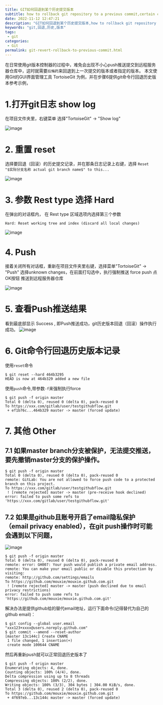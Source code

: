 ```yaml
---
title: GIT如何回退到某个历史提交版本
subtitle: how to rollback git repository to a previous commit,certain commit,specify commit
date: 2022-11-12 12:47:21
description: "GIT如何回退到某个历史提交版本,how to rollback git repository to a previous commit,certain commit,specify commit"
keywords: "git,回退,历史,版本"
tags: 
 - git
categories:
 - Git
permalink: git-revert-rollback-to-previous-commit.html
---
```

在日常使用git版本控制器的过程中，难免会出现不小心push推送提交到远程服务器仓库中，这时就需要`后悔药`来回退到上一次提交的版本或者指定的版本。
本文使用Git的GUI界面管理工具 TortoiseGit 为例，并在步骤6提供git命令行回退历史版本参考示例，
# 1.打开git日志 show log
在项目文件夹里，右键菜单 选择"TortoiseGit" -> "Show log"

![image](https://raw.githubusercontent.com/mouxie/mouxie.github.com/images/git-revert-rollback-to-previous-commit/show%20git%20logs.png)

# 2. 重置 reset
选择要回退（回滚）的历史提交记录，并在那条日志记录上右键，选择 `Reset "$实际分支名称 actual git branch name$" to this...`

![image](https://raw.githubusercontent.com/mouxie/mouxie.github.com/images/git-revert-rollback-to-previous-commit/git%20reset.png)

# 3. 参数 Rest type 选择 Hard
在弹出的对话框内， 在 Rest type 区域选项内选择第三个参数 
<!-- more -->
```
Hard: Reset working tree and index (discard all local changes)
```
![image](https://raw.githubusercontent.com/mouxie/mouxie.github.com/images/git-revert-rollback-to-previous-commit/git%20reset%20parameter.png)

# 4. Push
接着关闭所有对话框，重新在项目文件夹里右键，选择菜单"TortoiseGit" -> "Push"
选择unknown changes，在前面打勾选中，执行强制推送 force push
点OK按钮 推送到远程服务器仓库

![image](https://raw.githubusercontent.com/mouxie/mouxie.github.com/images/git-revert-rollback-to-previous-commit/git%20push%20parameter.png)

# 5. 查看Push推送结果
看到最底部显示 Success , 即Push推送成功，git历史版本回退（回滚）操作执行成功。
![image](https://raw.githubusercontent.com/mouxie/mouxie.github.com/images/git-revert-rollback-to-previous-commit/git%20push%20result.png)

# 6. Git命令行回退历史版本记录
使用`reset`命令
```
$ git reset --hard 464b3295
HEAD is now at 464b329 added a new file
```
使用`push`命令,带参数`-f`来强制执行force  
```
$ git push -f origin master
Total 0 (delta 0), reused 0 (delta 0), pack-reused 0
To https://xxx.com/gitlab/user/testgithubflow.git
 + ef1b76c...464b329 master -> master (forced update)
```

# 7. 其他 Other
## 7.1 如果master branch分支被保护，无法提交推送，要先撤销master分支的保护操作。
```
$ git push -f origin master
Total 0 (delta 0), reused 0 (delta 0), pack-reused 0
remote: GitLab: You are not allowed to force push code to a protected branch on this project.
To https://xxx.com/gitlab/user/testgithubflow.git
 ! [remote rejected] master -> master (pre-receive hook declined)
error: failed to push some refs to 'https://xxx.com/gitlab/user/testgithubflow.git'
```

## 7.2 如果是github且账号开启了email隐私保护（email privacy enabled），在git push操作时可能会遇到以下问题，
![image](https://raw.githubusercontent.com/mouxie/mouxie.github.com/images/git-revert-rollback-to-previous-commit/github%20email%20privacy%20restrictions.png)
```
$ git push -f origin master
Total 0 (delta 0), reused 0 (delta 0), pack-reused 0
remote: error: GH007: Your push would publish a private email address.
remote: You can make your email public or disable this protection by visiting:
remote: http://github.com/settings/emails
To https://github.com/mouxie/mouxie.github.com.git
 ! [remote rejected] master -> master (push declined due to email privacy restrictions)
error: failed to push some refs to 'https://github.com/mouxie/mouxie.github.com.git'
```
解决办法是提供github给的替代email地址，运行下面命令(记得替代为自己的github email)：
```
$ git config --global user.email "xxx123+xxxx@users.noreply.github.com"
$ git commit --amend --reset-author
[master 13c144c] Create CNAME
 1 file changed, 1 insertion(+)
 create mode 100644 CNAME
```
然后再重新push就可以正常回退历史版本了
```
$ git push -f origin master
Enumerating objects: 4, done.
Counting objects: 100% (4/4), done.
Delta compression using up to 8 threads
Compressing objects: 100% (2/2), done.
Writing objects: 100% (3/3), 304 bytes | 304.00 KiB/s, done.
Total 3 (delta 0), reused 2 (delta 0), pack-reused 0
To https://github.com/mouxie/mouxie.github.com.git
 + 4f697eb...13c144c master -> master (forced update)
```

